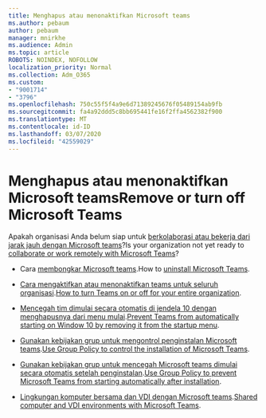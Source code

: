 ```yaml
---
title: Menghapus atau menonaktifkan Microsoft teams
ms.author: pebaum
author: pebaum
manager: mnirkhe
ms.audience: Admin
ms.topic: article
ROBOTS: NOINDEX, NOFOLLOW
localization_priority: Normal
ms.collection: Adm_O365
ms.custom:
- "9001714"
- "3796"
ms.openlocfilehash: 750c55f5f4a9e6d71389245676f05489154ab9fb
ms.sourcegitcommit: fa4a92ddd5c8bb695441fe16f2ffa4562382f900
ms.translationtype: MT
ms.contentlocale: id-ID
ms.lasthandoff: 03/07/2020
ms.locfileid: "42559029"
---
```

# <a name="remove-or-turn-off-microsoft-teams"></a><span data-ttu-id="d3a04-102">Menghapus atau menonaktifkan Microsoft teams</span><span class="sxs-lookup"><span data-stu-id="d3a04-102">Remove or turn off Microsoft Teams</span></span>

<span data-ttu-id="d3a04-103">Apakah organisasi Anda belum siap untuk [berkolaborasi atau bekerja dari jarak jauh dengan Microsoft teams](https://products.office.com/microsoft-teams/group-chat-software?&OCID=AID2000955_SEM_WiLWtgAAAKcGoHNG:20200305184100:s&msclkid=cbe12a5675e41135662d7437325dbd9a&ef_id=WiLWtgAAAKcGoHNG:20200305184100:s)?</span><span class="sxs-lookup"><span data-stu-id="d3a04-103">Is your organization not yet ready to [collaborate or work remotely with Microsoft Teams](https://products.office.com/microsoft-teams/group-chat-software?&OCID=AID2000955_SEM_WiLWtgAAAKcGoHNG:20200305184100:s&msclkid=cbe12a5675e41135662d7437325dbd9a&ef_id=WiLWtgAAAKcGoHNG:20200305184100:s)?</span></span>

- <span data-ttu-id="d3a04-104">Cara [membongkar Microsoft teams](https://support.office.com/article/Uninstall-Microsoft-Teams-3b159754-3c26-4952-abe7-57d27f5f4c81).</span><span class="sxs-lookup"><span data-stu-id="d3a04-104">How to [uninstall Microsoft Teams](https://support.office.com/article/Uninstall-Microsoft-Teams-3b159754-3c26-4952-abe7-57d27f5f4c81).</span></span>

- <span data-ttu-id="d3a04-105">[Cara mengaktifkan atau menonaktifkan teams untuk seluruh organisasi](https://docs.microsoft.com/MicrosoftTeams/office-365-set-up).</span><span class="sxs-lookup"><span data-stu-id="d3a04-105">[How to turn Teams on or off for your entire organization](https://docs.microsoft.com/MicrosoftTeams/office-365-set-up).</span></span>

- <span data-ttu-id="d3a04-106">[Mencegah tim dimulai secara otomatis di jendela 10 dengan menghapusnya dari menu mulai](https://support.microsoft.com/help/4026268/windows-10-change-startup-apps).</span><span class="sxs-lookup"><span data-stu-id="d3a04-106">[Prevent Teams from automatically starting on Window 10 by removing it from the startup menu](https://support.microsoft.com/help/4026268/windows-10-change-startup-apps).</span></span>

- <span data-ttu-id="d3a04-107">[Gunakan kebijakan grup untuk mengontrol penginstalan Microsoft teams](https://docs.microsoft.com/deployoffice/teams-install#use-group-policy-to-control-the-installation-of-microsoft-teams).</span><span class="sxs-lookup"><span data-stu-id="d3a04-107">[Use Group Policy to control the installation of Microsoft Teams](https://docs.microsoft.com/deployoffice/teams-install#use-group-policy-to-control-the-installation-of-microsoft-teams).</span></span>

- <span data-ttu-id="d3a04-108">[Gunakan kebijakan grup untuk mencegah Microsoft teams dimulai secara otomatis setelah penginstalan](https://docs.microsoft.com/deployoffice/teams-install#use-group-policy-to-prevent-microsoft-teams-from-starting-automatically-after-installation).</span><span class="sxs-lookup"><span data-stu-id="d3a04-108">[Use Group Policy to prevent Microsoft Teams from starting automatically after installation](https://docs.microsoft.com/deployoffice/teams-install#use-group-policy-to-prevent-microsoft-teams-from-starting-automatically-after-installation).</span></span>

- <span data-ttu-id="d3a04-109">[Lingkungan komputer bersama dan VDI dengan Microsoft teams](https://docs.microsoft.com/deployoffice/teams-install#shared-computer-and-vdi-environments-with-microsoft-teams).</span><span class="sxs-lookup"><span data-stu-id="d3a04-109">[Shared computer and VDI environments with Microsoft Teams](https://docs.microsoft.com/deployoffice/teams-install#shared-computer-and-vdi-environments-with-microsoft-teams).</span></span>

